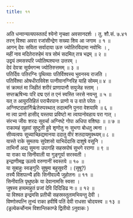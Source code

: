 ```yaml
---
title: ११

---
```

अति धन्वान्यत्यपस्ततर्द श्येनो नृचक्षा अवसानदर्शः । तु. शौ.सं. ७.४१  
तरन् विश्वा अवरा रजांसीन्द्रेण सख्या शिव आ जगाम ॥ १ ॥  
आगन् देवः सविता सर्वादाया ऊरु ज्योतिरविदामा नवोभिः । ,  
महीं नाव मदितेरारुहेमं यत्र सोमं सदमित् तत्र भद्रम् ॥ २ ॥  
उद्वयं तमसस्परि ज्योतिष्पश्यन्त उत्तरम् ।  
देवं देवत्रा सूर्यमगन्म ज्योतिरुत्तमम् ॥ ३ ॥  
पतिर्दिवः पतिरग्निः पृथिव्याः पतिर्विश्वस्य भुवनस्य राजति ।  
पतिर्विश्वा ओषधीराविवेश पत्नीवानग्निरिह याहि सोमम्॥ ४ ॥  
सं क्रामतं मा जिहीतं शरीरं प्राणापानौ सयुजेह स्ताम् ।  
सप्तऋषिभ्यः परि दद्म एतं त एनं स्वस्ति जरसे नयन्तु ॥ ५ ॥  
यत् त आयुरतिहितं पराचैरपानः प्राणो य उ वाते परेतः ।  
अग्निष्टदाहार्निर्ऋतेरुपस्थात् तदात्मनि पुनरा वेशयामि ॥ ६ ॥  
मा त्वा प्राणो हासीद् यस्तया प्रविष्टो मा त्वापानोवहाय परा गात् ।  
संरभ्य जीवः शरदः सुवर्चा अग्निष्टे गोपा अधिपा वशिष्ठः ॥ ॥ ७ ॥  
राकामहं सुहवां सुष्टुती हुवे शृणोतु नः सुभगा बोधतु त्मना ।  
सीव्यत्वपः सूच्याच्छिद्यमानया ददातु वीरं शतदायमुक्थ्यम्॥ ८ ॥  
यास्ते राके सुमतयः सुपेशसो याभिर्ददासि दाशुषे वसूनि ।  
ताभिर्नो अद्य सुमना उपागहि सहस्रपोषं सुभगे रराणा ॥ ९ ॥  
या राका या सिनीवाली या गुङ्गूर्या सरस्वती ।  
इन्द्राणीमह्व ऊतये वरुणानीं स्वस्तये ॥ १० ॥  
या सुबाहुः स्वङ्गुरिः सुषुमा बहुसूवरी । (सुषू?)  
तस्यै विशपत्न्यै हविः सिनीवाल्यै जुहोतनः ॥ ११ ॥  
सिनीवालि पृथुष्ठके या देवानामसि स्वसा ।  
जुषस्व हव्यमाहुतं प्रजां देवि दिदिडिढ नः॥ ॥ १२ ॥  
या विश्वत इन्द्रमसि प्रतीची सहस्रस्तुतामभियन्तु देवी ।  
विष्णोस्पत्नि तुभ्यं राका हवीषिं पतिं देवी राधसा चोदयस्व ॥ १३ ॥  
(ड्रत्येकर्चोनाम विशान्तिकाण्डे द्वितीयो ऽनुवाकः )  
